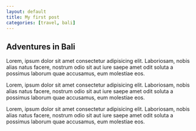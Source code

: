 ```yaml
---
layout: default
title: My first post
categories: [travel, bali]
---
```


## Adventures in Bali

Lorem, ipsum dolor sit amet consectetur adipisicing elit. Laboriosam, nobis alias natus facere, nostrum odio sit aut iure saepe amet odit soluta a possimus laborum quae accusamus, eum molestiae eos.

Lorem, ipsum dolor sit amet consectetur adipisicing elit. Laboriosam, nobis alias natus facere, nostrum odio sit aut iure saepe amet odit soluta a possimus laborum quae accusamus, eum molestiae eos.

Lorem, ipsum dolor sit amet consectetur adipisicing elit. Laboriosam, nobis alias natus facere, nostrum odio sit aut iure saepe amet odit soluta a possimus laborum quae accusamus, eum molestiae eos.